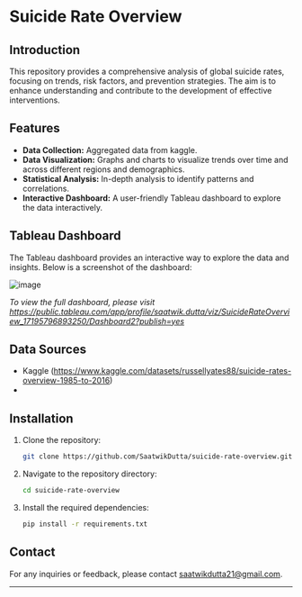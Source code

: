 # Suicide Rate Overview

## Introduction

This repository provides a comprehensive analysis of global suicide rates, focusing on trends, risk factors, and prevention strategies. The aim is to enhance understanding and contribute to the development of effective interventions.

## Features

- **Data Collection:** Aggregated data from kaggle.
- **Data Visualization:** Graphs and charts to visualize trends over time and across different regions and demographics.
- **Statistical Analysis:** In-depth analysis to identify patterns and correlations.
- **Interactive Dashboard:** A user-friendly Tableau dashboard to explore the data interactively.

## Tableau Dashboard

The Tableau dashboard provides an interactive way to explore the data and insights. Below is a screenshot of the dashboard:

![image](https://github.com/SaatwikDutta/Suicide-Rate-Overview/assets/88401922/5a295f53-b0b9-4d58-bf5c-4875520df1d5)

*To view the full dashboard, please visit https://public.tableau.com/app/profile/saatwik.dutta/viz/SuicideRateOverview_17195796893250/Dashboard2?publish=yes*

## Data Sources

- Kaggle (https://www.kaggle.com/datasets/russellyates88/suicide-rates-overview-1985-to-2016)
- 

## Installation

1. Clone the repository:
   ```bash
   git clone https://github.com/SaatwikDutta/suicide-rate-overview.git
   ```
2. Navigate to the repository directory:
   ```bash
   cd suicide-rate-overview
   ```
3. Install the required dependencies:
   ```bash
   pip install -r requirements.txt
   ```


## Contact

For any inquiries or feedback, please contact saatwikdutta21@gmail.com.

---
